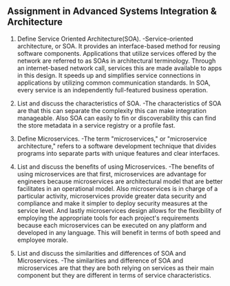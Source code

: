 ## Assignment in Advanced Systems Integration & Architecture
1. Define Service Oriented Architecture(SOA).
-Service-oriented architecture, or SOA. It provides an interface-based method for reusing software components. 
Applications that utilize services offered by the network are referred to as SOAs in architectural terminology. Through an internet-based network call,
 services this are made available to apps in this design. It speeds up and simplifies service connections in applications by 
utilizing common communication standards. In SOA, every service is an independently full-featured business operation. 

2. List and discuss the characteristics of SOA.
-The characteristics of SOA are that this can separate the complexity this can make integration manageable. Also SOA can
 easily to fin or discoverability this can find the store metadata in a service registry or a profile fast.

3. Define Microservices.
-The term "microservices," or "microservice architecture," refers to a software development technique that divides 
programs into separate parts with unique features and clear interfaces.

4. List and discuss the benefits of using Microservices.
-The benefits of using microservices are that first, microservices are advantage for engineers because microservices 
are architectural model that are better facilitates in an operational model. Also microservices is in charge of a particular activity, 
microservices provide greater data security and compliance and make it simpler to deploy security measures at the service level. And lastly 
microservices design allows for the flexibility of employing the appropriate tools for each project's requirements because each microservices 
can be executed on any platform and developed in any language. This will benefit in terms of both speed and employee morale.

5. List and discuss the similarities and differences of SOA and Microservices.
-The similarities and difference of SOA and microservices are that they are both relying on services as their main component 
but they are different in terms of service characteristics.